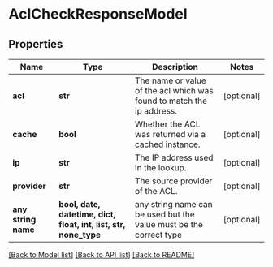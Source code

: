 # AclCheckResponseModel


## Properties
Name | Type | Description | Notes
------------ | ------------- | ------------- | -------------
**acl** | **str** | The name or value of the acl which was found to match the ip address. | [optional] 
**cache** | **bool** | Whether the ACL was returned via a cached instance. | [optional] 
**ip** | **str** | The IP address used in the lookup. | [optional] 
**provider** | **str** | The source provider of the ACL. | [optional] 
**any string name** | **bool, date, datetime, dict, float, int, list, str, none_type** | any string name can be used but the value must be the correct type | [optional]

[[Back to Model list]](../README.md#documentation-for-models) [[Back to API list]](../README.md#documentation-for-api-endpoints) [[Back to README]](../README.md)


